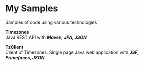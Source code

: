 # My Samples
Samples of code using various technologies 

<b>Timezones</b><br/>
	Java REST API with <b><i>Maven, JPA, JSON</i></b>

<b>TzClient</b><br/>
	Client of Timezones. Single page Java web application with <b><i>JSF, Primefaces, JSON</i></b>
